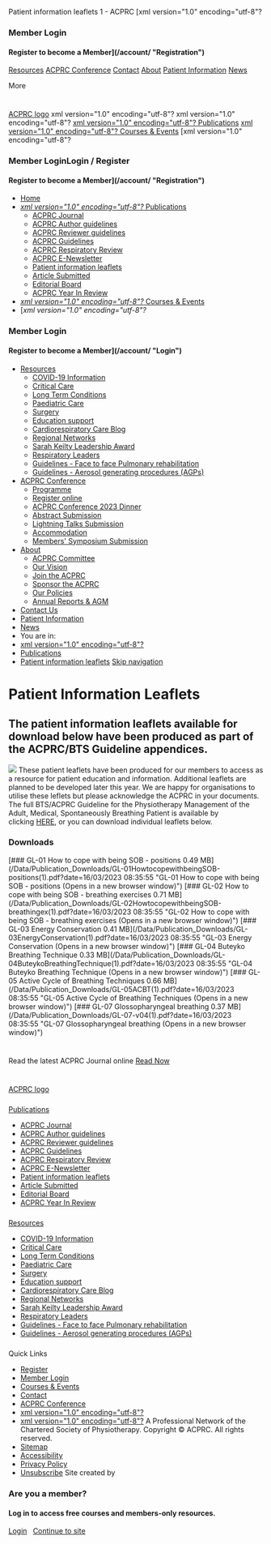
Patient information leaflets 1 - ACPRC
[xml version="1.0" encoding="utf-8"?
### Member Login
#### Register to become a Member](/account/ "Registration")
[Resources](/resources/ "Resources")
[ACPRC Conference](/annual-conference/ "ACPRC Conference")
[Contact](/contact/ "Contact Us")
[About](/about/ "About")
[Patient Information](/patient-information/ "Patient Information")
[News](/news/ "News")

 More
 
# 
[ACPRC logo](/ "ACPRC")
xml version="1.0" encoding="utf-8"?
xml version="1.0" encoding="utf-8"?
[xml version="1.0" encoding="utf-8"?
 Publications](/publications/ "Publications")
[xml version="1.0" encoding="utf-8"?
 Courses & Events](/courses/ "Courses")
[xml version="1.0" encoding="utf-8"?
### Member LoginLogin / Register
#### Register to become a Member](/account/ "Registration")
* [Home](/ "Home")
* [*xml version="1.0" encoding="utf-8"?*
Publications](/publications/ "Publication")
	+ [ACPRC Journal](/publications/acprc-journal/ "ACPRC Journal")
	+ [ACPRC Author guidelines](/publications/acprc-author-guidelines/ "ACPRC Author guidelines")
	+ [ACPRC Reviewer guidelines](/publications/acprc-reviewer-guidelines/ "ACPRC Reviewer guidelines")
	+ [ACPRC Guidelines](/publications/acprc-guidelines/ "ACPRC Guidelines")
	+ [ACPRC Respiratory Review](/publications/acprc-respiratory-review/ "ACPRC Respiratory Review")
	+ [ACPRC E-Newsletter](/publications/acprc-e-newsletter/ "ACPRC E-Newsletter")
	+ [Patient information leaflets](/publications/patient-information-leaflets/ "Patient information leaflets")
	+ [Article Submitted](/publications/article-submitted/ "Article Submitted")
	+ [Editorial Board](/publications/editorial-board/ "Editorial Board")
	+ [ACPRC Year In Review](/publications/acprc-year-in-review/ "ACPRC Year In Review")
* [*xml version="1.0" encoding="utf-8"?*
Courses & Events](/courses/ "Courses")
* [*xml version="1.0" encoding="utf-8"?*
### Member Login
#### Register to become a Member](/account/ "Login")
* [Resources](/resources/ "Resource")
	+ [COVID-19 Information](/resources/covid-19-information/ "COVID-19 Information")
	+ [Critical Care](/resources/critical-care/ "Critical Care")
	+ [Long Term Conditions](/resources/long-term-conditions/ "Long Term Conditions")
	+ [Paediatric Care](/resources/paediatric-care/ "Paediatric Care")
	+ [Surgery](/resources/surgery/ "Surgery")
	+ [Education support](/resources/education-support/ "Education support")
	+ [Cardiorespiratory Care Blog](/resources/cardiorespiratory-care-blog/ "Cardiorespiratory Care Blog")
	+ [Regional Networks](/resources/regional-networks/ "Regional Networks")
	+ [Sarah Keilty Leadership Award](/resources/sarah-keilty-leadership-award/ "Sarah Keilty Leadership Award")
	+ [Respiratory Leaders](/resources/respiratory-leaders/ "Respiratory Leaders")
	+ [Guidelines - Face to face Pulmonary rehabilitation](/resources/guidelines-face-to-face-pulmonary-rehabilitation/ "Guidelines - Face to face Pulmonary rehabilitation")
	+ [Guidelines - Aerosol generating procedures (AGPs)](/resources/guidelines-aerosol-generating-procedures-agps/ "Guidelines - Aerosol generating procedures (AGPs)")
* [ACPRC Conference](/annual-conference/ "Conference")
	+ [Programme](/annual-conference/programme/ "Programme")
	+ [Register online](/annual-conference/register-online/ "Register online")
	+ [ACPRC Conference 2023 Dinner](/annual-conference/acprc-conference-2023-dinner/ "ACPRC Conference 2023 Dinner")
	+ [Abstract Submission](/annual-conference/abstract-submission/ "Abstract Submission")
	+ [Lightning Talks Submission](/annual-conference/lightning-talks-submission/ "Lightning Talks Submission")
	+ [Accommodation](/annual-conference/accommodation/ "Accommodation")
	+ [Members' Symposium Submission](/annual-conference/membersand-symposium-submission/ "Members' Symposium Submission")
* [About](/about/ "about")
	+ [ACPRC Committee](/about/acprc-committee/ "ACPRC Committee")
	+ [Our Vision](/about/our-vision/ "Our Vision")
	+ [Join the ACPRC](/about/join-the-acprc/ "Join the ACPRC")
	+ [Sponsor the ACPRC](/about/sponsor-the-acprc/ "Sponsor the ACPRC")
	+ [Our Policies](/about/our-policies/ "Our Policies")
	+ [Annual Reports & AGM](/about/annual-reports-and-agm/ "Annual Reports & AGM")
* [Contact Us](/contact/ "Contact Us")
* [Patient Information](/patient-information/ "Patient Information")
* [News](/news/ "News")
* You are in:
* [xml version="1.0" encoding="utf-8"?](/ "Home")
* [Publications](/publications/ "Publications")
* [Patient information leaflets](/publications/patient-information-leaflets/ "Patient information leaflets")
[Skip navigation](#startcontent)
# Patient Information Leaflets
## The patient information leaflets available for download below have been produced as part of the ACPRC/BTS Guideline appendices.
[![](/data/Publication_Images/treadmill%2Ejpg)](/data/Publication_Images/treadmill%2Ejpg)
These patient leaflets have been produced for our members to access as a resource for patient education and information. Additional leaflets are planned to be developed later this year. We are happy for organisations to utilise these leflets but please acknowledge the ACPRC in your documents.  
The full BTS/ACPRC Guideline for the Physiotherapy Management of the Adult, Medical, Spontaneously Breathing Patient is available by clicking [HERE](https://www.brit-thoracic.org.uk/standards-of-care/guidelines/btsacprc-guidelines-for-physiotherapy-management-of-the-adult,-medical,-spontaneously-breathing-patient/ "BTS/ACPRC"), or you can download individual leaflets below.
 
 
### Downloads
[### GL-01 How to cope with being SOB - positions
0.49 MB](/Data/Publication_Downloads/GL-01HowtocopewithbeingSOB-positions(1).pdf?date=16/03/2023 08:35:55 "GL-01 How to cope with being SOB - positions (Opens in a new browser window)")
[### GL-02 How to cope with being SOB - breathing exercises
0.71 MB](/Data/Publication_Downloads/GL-02HowtocopewithbeingSOB-breathingex(1).pdf?date=16/03/2023 08:35:55 "GL-02 How to cope with being SOB - breathing exercises (Opens in a new browser window)")
[### GL-03 Energy Conservation
0.41 MB](/Data/Publication_Downloads/GL-03EnergyConservation(1).pdf?date=16/03/2023 08:35:55 "GL-03 Energy Conservation (Opens in a new browser window)")
[### GL-04 Buteyko Breathing Technique
0.33 MB](/Data/Publication_Downloads/GL-04ButeykoBreathingTechnique(1).pdf?date=16/03/2023 08:35:55 "GL-04 Buteyko Breathing Technique (Opens in a new browser window)")
[### GL-05 Active Cycle of Breathing Techniques
0.66 MB](/Data/Publication_Downloads/GL-05ACBT(1).pdf?date=16/03/2023 08:35:55 "GL-05 Active Cycle of Breathing Techniques (Opens in a new browser window)")
[### GL-07 Glossopharyngeal breathing
0.37 MB](/Data/Publication_Downloads/GL-07-v04(1).pdf?date=16/03/2023 08:35:55 "GL-07 Glossopharyngeal breathing (Opens in a new browser window)")
# 
 Read the latest ACPRC Journal online
[Read Now](/publications/acprc-journal/)
# 
[ACPRC logo](/ "ACPRC")
### 
[Publications](/publications/ "Publications")
* [ACPRC Journal](/publications/acprc-journal/ "ACPRC Journal")
* [ACPRC Author guidelines](/publications/acprc-author-guidelines/ "ACPRC Author guidelines")
* [ACPRC Reviewer guidelines](/publications/acprc-reviewer-guidelines/ "ACPRC Reviewer guidelines")
* [ACPRC Guidelines](/publications/acprc-guidelines/ "ACPRC Guidelines")
* [ACPRC Respiratory Review](/publications/acprc-respiratory-review/ "ACPRC Respiratory Review")
* [ACPRC E-Newsletter](/publications/acprc-e-newsletter/ "ACPRC E-Newsletter")
* [Patient information leaflets](/publications/patient-information-leaflets/ "Patient information leaflets")
* [Article Submitted](/publications/article-submitted/ "Article Submitted")
* [Editorial Board](/publications/editorial-board/ "Editorial Board")
* [ACPRC Year In Review](/publications/acprc-year-in-review/ "ACPRC Year In Review")
### 
[Resources](/resources/ "Resources")
* [COVID-19 Information](/resources/covid-19-information/ "COVID-19 Information")
* [Critical Care](/resources/critical-care/ "Critical Care")
* [Long Term Conditions](/resources/long-term-conditions/ "Long Term Conditions")
* [Paediatric Care](/resources/paediatric-care/ "Paediatric Care")
* [Surgery](/resources/surgery/ "Surgery")
* [Education support](/resources/education-support/ "Education support")
* [Cardiorespiratory Care Blog](/resources/cardiorespiratory-care-blog/ "Cardiorespiratory Care Blog")
* [Regional Networks](/resources/regional-networks/ "Regional Networks")
* [Sarah Keilty Leadership Award](/resources/sarah-keilty-leadership-award/ "Sarah Keilty Leadership Award")
* [Respiratory Leaders](/resources/respiratory-leaders/ "Respiratory Leaders")
* [Guidelines - Face to face Pulmonary rehabilitation](/resources/guidelines-face-to-face-pulmonary-rehabilitation/ "Guidelines - Face to face Pulmonary rehabilitation")
* [Guidelines - Aerosol generating procedures (AGPs)](/resources/guidelines-aerosol-generating-procedures-agps/ "Guidelines - Aerosol generating procedures (AGPs)")
### 
 Quick Links
* [Register](/registration/step1/ "Register")
* [Member Login](/account/ "Member Login")
* [Courses & Events](/courses/ "Courses & Events")
* [Contact](/contact/ "Contact")
* [ACPRC Conference](/annual-conference "ACPRC Conference")
* [xml version="1.0" encoding="utf-8"?](https://www.facebook.com/TheACPRC/ "Visit our facebook")
* [xml version="1.0" encoding="utf-8"?](https://twitter.com/TheACPRC "Visit our twitter page")
A Professional Network of the Chartered Society of Physiotherapy. Copyright © ACPRC. All rights reserved.
* [Sitemap](/site-map/ "Sitemap")
* [Accessibility](/accessibility/ "Accessibility")
* [Privacy Policy](/privacy/ "Privacy policy")
* [Unsubscribe](/unsubscribe/ "Unsubscribe")
Site created by 
### Are you a member?
#### Log in to access free courses and members-only resources.
[Login](/account/)
  
 [Continue to site](#)
